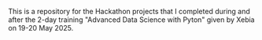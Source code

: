 This is a repository for the Hackathon projects that I completed during and after the 2-day training "Advanced Data Science with Pyton" given by Xebia on 19-20 May 2025.

